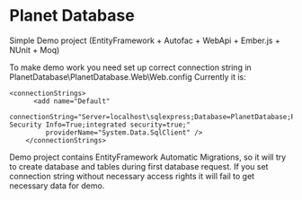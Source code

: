 # Planet Database
Simple Demo project (EntityFramework + Autofac + WebApi + Ember.js + NUnit + Moq)

To make demo work you need set up correct connection string in PlanetDatabase\PlanetDatabase.Web\Web.config
Currently it is:

```
<connectionStrings>
      <add name="Default"
         connectionString="Server=localhost\sqlexpress;Database=PlanetDatabase;Persist Security Info=True;integrated security=true;"
         providerName="System.Data.SqlClient" />
    </connectionStrings>
```

Demo project contains EntityFramework Automatic Migrations, so it will try to create database and tables during first database request. If you set connection string without necessary access rights it will fail to get necessary data for demo.